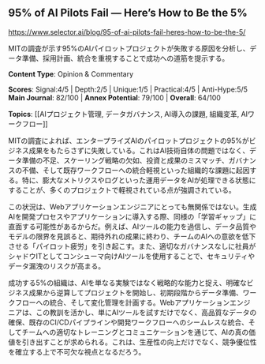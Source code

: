 ## 95% of AI Pilots Fail — Here’s How to Be the 5%

https://www.selector.ai/blog/95-of-ai-pilots-fail-heres-how-to-be-the-5/

MITの調査が示す95%のAIパイロットプロジェクトが失敗する原因を分析し、データ準備、採用計画、統合を重視することで成功への道筋を提示する。

**Content Type**: Opinion & Commentary

**Scores**: Signal:4/5 | Depth:2/5 | Unique:1/5 | Practical:4/5 | Anti-Hype:5/5
**Main Journal**: 82/100 | **Annex Potential**: 79/100 | **Overall**: 64/100

**Topics**: [[AIプロジェクト管理, データガバナンス, AI導入の課題, 組織変革, AIワークフロー]]

MITの調査によれば、エンタープライズAIのパイロットプロジェクトの95%がビジネス成果をもたらさずに失敗している。これはAI技術自体の問題ではなく、データ準備の不足、スケーリング戦略の欠如、投資と成果のミスマッチ、ガバナンスの不備、そして既存ワークフローへの統合軽視といった組織的な課題に起因する。特に、膨大なメトリクスやログといった運用データをAIが処理できる状態にすることが、多くのプロジェクトで軽視されている点が強調されている。

この状況は、Webアプリケーションエンジニアにとっても無関係ではない。生成AIを開発プロセスやアプリケーションに導入する際、同様の「学習ギャップ」に直面する可能性があるからだ。例えば、AIツールの能力を過信し、データ品質やモデルの限界を見誤ると、期待外れの成果に終わり、チームのAIへの意欲を低下させる「パイロット疲労」を引き起こす。また、適切なガバナンスなしに社員がシャドウITとしてコンシューマ向けAIツールを使用することで、セキュリティやデータ漏洩のリスクが高まる。

成功する5%の組織は、AIを単なる実験ではなく戦略的な能力と捉え、明確なビジネス成果から逆算してプロジェクトを開始し、初期段階からデータ準備、ワークフローへの統合、そして変化管理を計画する。Webアプリケーションエンジニアは、この教訓を活かし、単にAIツールを試すだけでなく、高品質なデータの確保、既存のCI/CDパイプラインや開発ワークフローへのシームレスな統合、そしてチームへの適切なトレーニングとコミュニケーションを通じて、AIの真の価値を引き出すことが求められる。これは、生産性の向上だけでなく、競争優位性を確立する上で不可欠な視点となるだろう。